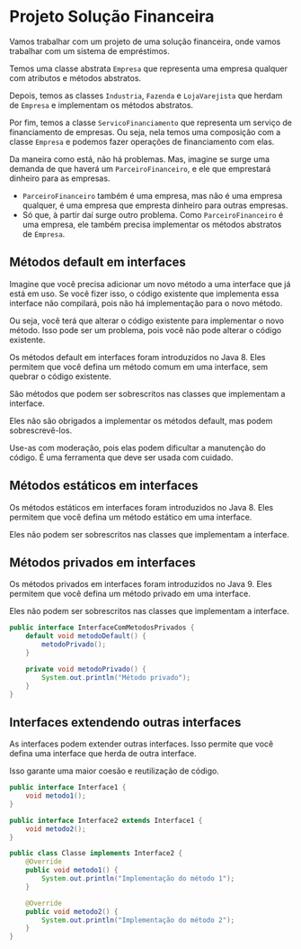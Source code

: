 # Projeto Solução Financeira

Vamos trabalhar com um projeto de uma solução financeira, onde vamos trabalhar com um sistema de empréstimos.

Temos uma classe abstrata `Empresa` que representa uma empresa qualquer com atributos e métodos abstratos.

Depois, temos as classes `Industria`, `Fazenda` e `LojaVarejista` que herdam de `Empresa` e implementam os métodos abstratos.

Por fim, temos a classe `ServicoFinanciamento` que representa um serviço de financiamento de empresas. Ou seja, nela temos uma
composição com a classe `Empresa` e podemos fazer operações de financiamento com elas.

Da maneira como está, não há problemas. Mas, imagine se surge uma demanda de que haverá um `ParceiroFinanceiro`, e ele que emprestará
dinheiro para as empresas.

- `ParceiroFinanceiro` também é uma empresa, mas não é uma empresa qualquer, é uma empresa que empresta dinheiro para outras empresas.
- Só que, à partir daí surge outro problema. Como `ParceiroFinanceiro` é uma empresa, ele também precisa implementar os métodos abstratos de `Empresa`.

## Métodos default em interfaces

Imagine que você precisa adicionar um novo método a uma interface que já está em uso. Se você fizer isso, o código existente que implementa essa interface não compilará, pois não há implementação para o novo método.

Ou seja, você terá que alterar o código existente para implementar o novo método. Isso pode ser um problema, pois você não pode alterar o código existente.

Os métodos default em interfaces foram introduzidos no Java 8. Eles permitem que você defina um método comum em uma interface, sem quebrar o código existente.

São métodos que podem ser sobrescritos nas classes que implementam a interface.

Eles não são obrigados a implementar os métodos default, mas podem sobrescrevê-los.

Use-as com moderação, pois elas podem dificultar a manutenção do código. É uma ferramenta que deve ser usada com cuidado.

## Métodos estáticos em interfaces

Os métodos estáticos em interfaces foram introduzidos no Java 8. Eles permitem que você defina um método estático em uma interface.

Eles não podem ser sobrescritos nas classes que implementam a interface.

## Métodos privados em interfaces

Os métodos privados em interfaces foram introduzidos no Java 9. Eles permitem que você defina um método privado em uma interface.

Eles não podem ser sobrescritos nas classes que implementam a interface.

```java
public interface InterfaceComMetodosPrivados {
    default void metodoDefault() {
        metodoPrivado();
    }

    private void metodoPrivado() {
        System.out.println("Método privado");
    }
}
```

## Interfaces extendendo outras interfaces

As interfaces podem extender outras interfaces. Isso permite que você defina uma interface que herda de outra interface.

Isso garante uma maior coesão e reutilização de código.

```java
public interface Interface1 {
    void metodo1();
}

public interface Interface2 extends Interface1 {
    void metodo2();
}

public class Classe implements Interface2 {
    @Override
    public void metodo1() {
        System.out.println("Implementação do método 1");
    }

    @Override
    public void metodo2() {
        System.out.println("Implementação do método 2");
    }
}
```